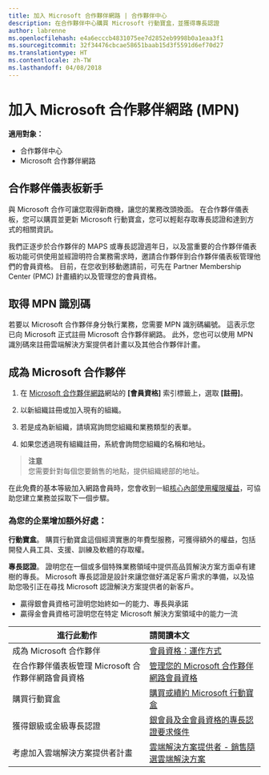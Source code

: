 ```yaml
---
title: 加入 Microsoft 合作夥伴網路 | 合作夥伴中心
description: 在合作夥伴中心購買 Microsoft 行動寶盒，並獲得專長認證
author: labrenne
ms.openlocfilehash: e4a6ecccb4831075ee7d2852eb9998b0a1eaa3f1
ms.sourcegitcommit: 32f34476cbcae58651baab15d3f5591d6ef70d27
ms.translationtype: HT
ms.contentlocale: zh-TW
ms.lasthandoff: 04/08/2018
---
```

# <a name="join-the-microsoft-partner-network-mpn"></a>加入 Microsoft 合作夥伴網路 (MPN)

**適用對象：**

-  合作夥伴中心
-  Microsoft 合作夥伴網路

## <a name="new-to-the-partner-dashboard"></a>合作夥伴儀表板新手

 與 Microsoft 合作可讓您取得新商機，讓您的業務改頭換面。 在合作夥伴儀表板，您可以購買並更新 Microsoft 行動寶盒，您可以輕鬆存取專長認證和達到方式的相關資訊。

 我們正逐步於合作夥伴的 MAPS 或專長認證週年日，以及當重要的合作夥伴儀表板功能可供使用並經證明符合業務需求時，邀請合作夥伴到合作夥伴儀表板管理他們的會員資格。  目前，在您收到移動邀請前，可先在 Partner Membership Center (PMC) 計畫續約以及管理您的會員資格。

## <a name="get-your-mpn-id"></a>取得 MPN 識別碼

若要以 Microsoft 合作夥伴身分執行業務，您需要 MPN 識別碼編號。 這表示您已向 Microsoft 正式註冊 Microsoft 合作夥伴網路。 此外，您也可以使用 MPN 識別碼來註冊雲端解決方案提供者計畫以及其他合作夥伴計畫。  

## <a name="become-a-microsoft-partner"></a>成為 Microsoft 合作夥伴

1.  在 [Microsoft 合作夥伴網路](https://partner.microsoft.com/en-us/membership)網站的 **\[會員資格\]** 索引標籤上，選取 **\[註冊\]**。 

2.  以新組織註冊或加入現有的組織。

3.  若是成為新組織，請填寫詢問您組織和業務類型的表單。

4.  如果您透過現有組織註冊，系統會詢問您組織的名稱和地址。

>**注意**<br> 您需要針對每個您要銷售的地點，提供組織總部的地址。

在此免費的基本等級加入網路會員時，您會收到一組[核心內部使用權限權益](https://partner.microsoft.com/membership/core-benefits)，可協助您建立業務並採取下一個步驟。 

### <a name="add-additional-benefits-to-your-business"></a>為您的企業增加額外好處： 

**行動寶盒**。 購買行動寶盒這個經濟實惠的年費型服務，可獲得額外的權益，包括開發人員工具、支援、訓練及軟體的存取權。

**專長認證**。 證明您在一個或多個特殊業務領域中提供高品質解決方案方面卓有建樹的專長。 Microsoft 專長認證是設計來讓您做好滿足客戶需求的準備，以及協助您吸引正在尋找 Microsoft 認證解決方案提供者的新客戶。 

- 贏得銀會員資格可證明您始終如一的能力、專長與承諾
- 贏得金會員資格可證明您在特定 Microsoft 解決方案領域中的能力一流

|**進行此動作**   |**請閱讀本文**   |
|------------------|:---------------|
|成為 Microsoft 合作夥伴|[會員資格：運作方式](https://partner.microsoft.com/membership/how-it-works)|
在合作夥伴儀表板管理 Microsoft 合作夥伴網路會員資格   |[管理您的 Microsoft 合作夥伴網路會員資格](mpn-overview.md)
|購買行動寶盒   |[購買或續約 Microsoft 行動寶盒](https://msdn.microsoft.com/partner-center/mpn-get-action-pack)|
|獲得銀級或金級專長認證   |[銀會員及金會員資格的專長認證要求條件](https://msdn.microsoft.com/en-us/partner-center/learn-about-competencies)|
|考慮加入雲端解決方案提供者計畫|[雲端解決方案提供者 - 銷售隨選雲端解決方案](csp-overview.md)|
